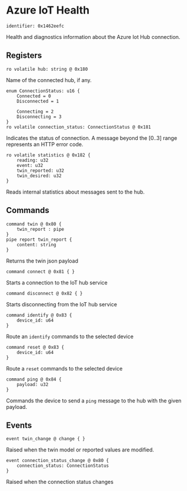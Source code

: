 # Azure IoT Health

    identifier: 0x1462eefc
    
Health and diagnostics information about the Azure Iot Hub connection.

## Registers

    ro volatile hub: string @ 0x180
    
Name of the connected hub, if any.    

    enum ConnectionStatus: u16 {
        Connected = 0
        Disconnected = 1
        
        Connecting = 2
        Disconnecting = 3
    }
    ro volatile connection_status: ConnectionStatus @ 0x181

Indicates the status of connection. A message beyond the [0..3] range represents an HTTP error code. 

    ro volatile statistics @ 0x182 {
        reading: u32
        event: u32
        twin_reported: u32
        twin_desired: u32
    }
    
Reads internal statistics about messages sent to the hub.

## Commands

    command twin @ 0x80 {
        twin_report : pipe
    }
    pipe report twin_report {
        content: string
    }
    
Returns the twin json payload

    command connect @ 0x81 { }
    
Starts a connection to the IoT hub service

    command disconnect @ 0x82 { }

Starts disconnecting from the IoT hub service

    command identify @ 0x83 {
        device_id: u64
    }

Route an ``identify`` commands to the selected device

    command reset @ 0x83 {
        device_id: u64
    }

Route a ``reset`` commands to the selected device

    command ping @ 0x84 {
        payload: u32
    }

Commands the device to send a ``ping`` message to the hub with the given payload.

## Events

    event twin_change @ change { }
    
Raised when the twin model or reported values are modified.

    event connection_status_change @ 0x80 {
        connection_status: ConnectionStatus
    }

Raised when the connection status changes
